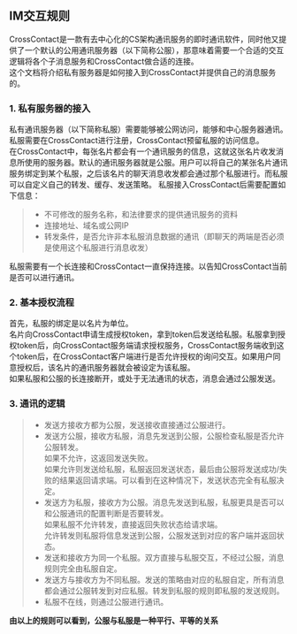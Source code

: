 #

## IM交互规则

CrossContact是一款有去中心化的CS架构通讯服务的即时通讯软件，同时他又提供了一个默认的公用通讯服务器（以下简称公服），那意味着需要一个合适的交互逻辑将各个子消息服务和CrossContact做合适的连接。  
这个文档将介绍私有服务器是如何接入到CrossContact并提供自己的消息服务的。

### 1. 私有服务器的接入

  私有通讯服务器（以下简称私服）需要能够被公网访问，能够和中心服务器通讯。私服需要在CrossContact进行注册，CrossContact预留私服的访问信息。  
  在CrossContact中，每张名片都会有一个通讯服务的信息，这就这张名片收发消息所使用的服务器。默认的通讯服务器就是公服。用户可以将自己的某张名片通讯服务绑定到某个私服，之后该名片的聊天消息收发都会通过那个私服进行。而私服可以自定义自己的转发、缓存、发送策略。
  私服接入CrossContact后需要配置如下信息：

  > - 不可修改的服务名称，和法律要求的提供通讯服务的资料
  > - 连接地址、域名或公网IP
  > - 转发条件，是否允许非本私服消息数据的通讯（即聊天的两端是否必须是使用这个私服进行消息收发）

  私服需要有一个长连接和CrossContact一直保持连接。以告知CrossContact当前是否可以进行通讯。

### 2. 基本授权流程

首先，私服的绑定是以名片为单位。  
名片向CrossContact申请生成授权token，拿到token后发送给私服。私服拿到授权token后，向CrossContact服务端请求授权服务，CrossContact服务端收到这个token后，在CrossContact客户端进行是否允许授权的询问交互。如果用户同意授权后，该名片的通讯服务器就会被设定为该私服。  
如果私服和公服的长连接断开，或处于无法通讯的状态，消息会通过公服发送。

### 3. 通讯的逻辑

> - 发送方接收方都为公服，发送接收直接通过公服进行。
> - 发送方公服，接收方私服，消息先发送到公服，公服检查私服是否允许公服转发。  
> 如果不允许，这返回发送失败。  
> 如果允许则发送给私服，私服返回发送状态，最后由公服将发送成功/失败的结果返回请求端。可以看到在这种情况下，发送状态完全有私服决定。
> - 发送方为私服，接收方为公服。消息先发送到私服，私服更具是否可以和公服通讯的配置判断是否要转发。  
> 如果私服不允许转发，直接返回失败状态给请求端。  
> 允许转发则私服将信息发送到公服，公服发送到对应的客户端并返回状态。
> - 发送和接收方为同一个私服。双方直接与私服交互，不经过公服，消息规则完全由私服自定。
> - 发送方与接收方为不同私服。发送的策略由对应的私服自定，所有消息都会通过公服转发到对应私服。转发到私服的规则即私服的发送规则。
> - 私服不在线，则通过公服进行通讯。

  **由以上的规则可以看到，公服与私服是一种平行、平等的关系**